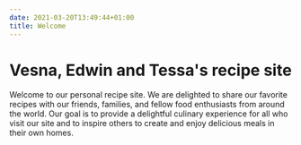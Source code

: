 ```yaml
---
date: 2021-03-20T13:49:44+01:00
title: Welcome
---
```


# Vesna, Edwin and Tessa's recipe site

Welcome to our personal recipe site. We are delighted to share our favorite recipes with our friends, families, and fellow food enthusiasts from around the world. Our goal is to provide a delightful culinary experience for all who visit our site and to inspire others to create and enjoy delicious meals in their own homes.